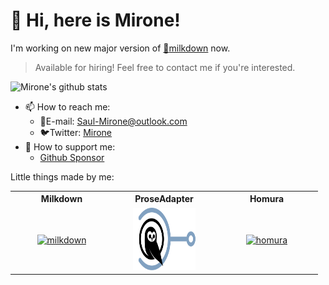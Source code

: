 # :wave: Hi, here is Mirone!

I'm working on new major version of [:baby_bottle:milkdown](https://github.com/Saul-Mirone/milkdown) now.

> Available for hiring! Feel free to contact me if you're interested.

![Mirone's github stats](https://github-readme-stats.vercel.app/api?username=Saul-Mirone&show_icons=true&theme=nord)

- 📫 How to reach me:
  - 📧E-mail: <Saul-Mirone@outlook.com>
  - 🐦Twitter: [Mirone](https://twitter.com/SaulMirone)
- 💖 How to support me:
  - [Github Sponsor](https://github.com/sponsors/Saul-Mirone)
  
Little things made by me:

<table>
  <tr>
    <th width="150">Milkdown</th>
    <th width="150">ProseAdapter</th>
    <th width="150">Homura</th>
  </tr>
  <tr>
    <td align="center">
      <a title="Milkdown" href="https://github.com/Saul-Mirone/milkdown">
        <img src="https://github.com/Saul-Mirone/milkdown/blob/main/website/public/milkdown-logo.svg" width="100" height="100" alt="milkdown">
      </a>
    </td>
    <td align="center">
      <a title="Prosemirror Adapter" href="https://github.com/Saul-Mirone/prosemirror-adapter">
        <img src="https://raw.githubusercontent.com/Saul-Mirone/prosemirror-adapter/main/assets/logo.svg" width="100" height="100" alt="homura">
      </a>
    </td>
    <td align="center">
      <a title="Homura" href="https://github.com/Saul-Mirone/homura">
        <img src="https://github.com/Saul-Mirone/homura/blob/main/assets/homura-logo.png" width="100" height="100" alt="homura">
      </a>
    </td>
  </tr>
</table>
